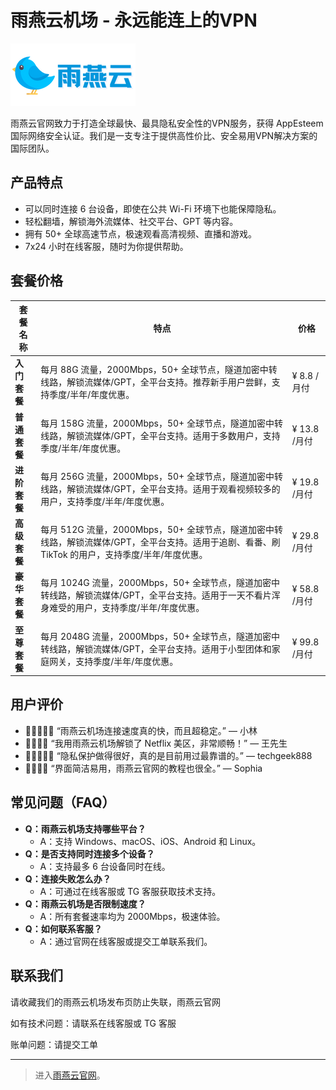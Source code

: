 # 雨燕云机场 - 永远能连上的VPN

![雨燕云机场 Logo](yuyan.webp)

雨燕云官网致力于打造全球最快、最具隐私安全性的VPN服务，获得 AppEsteem 国际网络安全认证。我们是一支专注于提供高性价比、安全易用VPN解决方案的国际团队。

## 产品特点

- 可以同时连接 6 台设备，即使在公共 Wi-Fi 环境下也能保障隐私。
- 轻松翻墙，解锁海外流媒体、社交平台、GPT 等内容。
- 拥有 50+ 全球高速节点，极速观看高清视频、直播和游戏。
- 7x24 小时在线客服，随时为你提供帮助。

## 套餐价格

| 套餐名称 | 特点 | 价格 |
| --- | --- | --- |
| **入门套餐** | 每月 88G 流量，2000Mbps，50+ 全球节点，隧道加密中转线路，解锁流媒体/GPT，全平台支持。推荐新手用户尝鲜，支持季度/半年/年度优惠。 | ¥ 8.8 /月付 |
| **普通套餐** | 每月 158G 流量，2000Mbps，50+ 全球节点，隧道加密中转线路，解锁流媒体/GPT，全平台支持。适用于多数用户，支持季度/半年/年度优惠。 | ¥ 13.8 /月付 |
| **进阶套餐** | 每月 256G 流量，2000Mbps，50+ 全球节点，隧道加密中转线路，解锁流媒体/GPT，全平台支持。适用于观看视频较多的用户，支持季度/半年/年度优惠。 | ¥ 19.8 /月付 |
| **高级套餐** | 每月 512G 流量，2000Mbps，50+ 全球节点，隧道加密中转线路，解锁流媒体/GPT，全平台支持。适用于追剧、看番、刷 TikTok 的用户，支持季度/半年/年度优惠。 | ¥ 29.8 /月付 |
| **豪华套餐** | 每月 1024G 流量，2000Mbps，50+ 全球节点，隧道加密中转线路，解锁流媒体/GPT，全平台支持。适用于一天不看片浑身难受的用户，支持季度/半年/年度优惠。 | ¥ 58.8 /月付 |
| **至尊套餐** | 每月 2048G 流量，2000Mbps，50+ 全球节点，隧道加密中转线路，解锁流媒体/GPT，全平台支持。适用于小型团体和家庭网关，支持季度/半年/年度优惠。 | ¥ 99.8 /月付 |

## 用户评价

- 🌟🌟🌟🌟🌟 “雨燕云机场连接速度真的快，而且超稳定。” — 小林
- 🌟🌟🌟🌟 “我用雨燕云机场解锁了 Netflix 美区，非常顺畅！” — 王先生
- 🌟🌟🌟🌟🌟 “隐私保护做得很好，真的是目前用过最靠谱的。” — techgeek888
- 🌟🌟🌟🌟 “界面简洁易用，雨燕云官网的教程也很全。” — Sophia

## 常见问题（FAQ）

- **Q：雨燕云机场支持哪些平台？**
  - A：支持 Windows、macOS、iOS、Android 和 Linux。
- **Q：是否支持同时连接多个设备？**
  - A：支持最多 6 台设备同时在线。
- **Q：连接失败怎么办？**
  - A：可通过在线客服或 TG 客服获取技术支持。
- **Q：雨燕云机场是否限制速度？**
  - A：所有套餐速率均为 2000Mbps，极速体验。
- **Q：如何联系客服？**
  - A：通过官网在线客服或提交工单联系我们。

## 联系我们

请收藏我们的雨燕云机场发布页防止失联，雨燕云官网

如有技术问题：请联系在线客服或 TG 客服

账单问题：请提交工单

----
> 进入[雨燕云官网](https://jump.p6p.net/298)。
